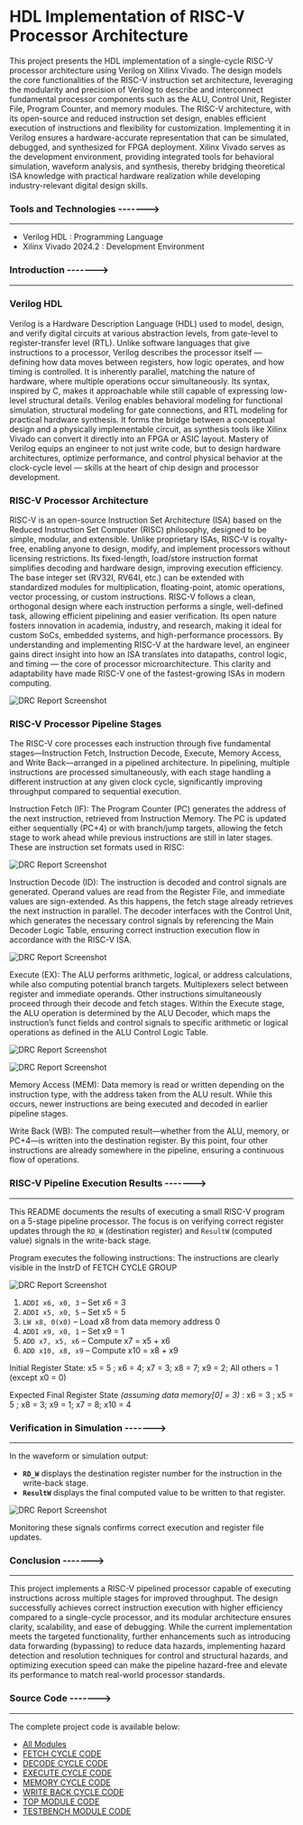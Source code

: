 # HDL Implementation of RISC-V Processor Architecture

This project presents the HDL implementation of a single-cycle RISC-V processor architecture using Verilog on Xilinx Vivado. The design models the core functionalities of the RISC-V instruction set architecture, leveraging the modularity and precision of Verilog to describe and interconnect fundamental processor components such as the ALU, Control Unit, Register File, Program Counter, and memory modules. The RISC-V architecture, with its open-source and reduced instruction set design, enables efficient execution of instructions and flexibility for customization. Implementing it in Verilog ensures a hardware-accurate representation that can be simulated, debugged, and synthesized for FPGA deployment. Xilinx Vivado serves as the development environment, providing integrated tools for behavioral simulation, waveform analysis, and synthesis, thereby bridging theoretical ISA knowledge with practical hardware realization while developing industry-relevant digital design skills.

### Tools and Technologies ------->
---
- Verilog HDL : Programming Language
- Xilinx Vivado 2024.2 : Development Environment

### Introduction ------->
---
### Verilog HDL

Verilog is a Hardware Description Language (HDL) used to model, design, and verify digital circuits at various abstraction levels, from gate-level to register-transfer level (RTL). Unlike software languages that give instructions to a processor, Verilog describes the processor itself — defining how data moves between registers, how logic operates, and how timing is controlled. It is inherently parallel, matching the nature of hardware, where multiple operations occur simultaneously. Its syntax, inspired by C, makes it approachable while still capable of expressing low-level structural details. Verilog enables behavioral modeling for functional simulation, structural modeling for gate connections, and RTL modeling for practical hardware synthesis. It forms the bridge between a conceptual design and a physically implementable circuit, as synthesis tools like Xilinx Vivado can convert it directly into an FPGA or ASIC layout. Mastery of Verilog equips an engineer to not just write code, but to design hardware architectures, optimize performance, and control physical behavior at the clock-cycle level — skills at the heart of chip design and processor development.

### RISC-V Processor Architecture

RISC-V is an open-source Instruction Set Architecture (ISA) based on the Reduced Instruction Set Computer (RISC) philosophy, designed to be simple, modular, and extensible. Unlike proprietary ISAs, RISC-V is royalty-free, enabling anyone to design, modify, and implement processors without licensing restrictions. Its fixed-length, load/store instruction format simplifies decoding and hardware design, improving execution efficiency. The base integer set (RV32I, RV64I, etc.) can be extended with standardized modules for multiplication, floating-point, atomic operations, vector processing, or custom instructions. RISC-V follows a clean, orthogonal design where each instruction performs a single, well-defined task, allowing efficient pipelining and easier verification. Its open nature fosters innovation in academia, industry, and research, making it ideal for custom SoCs, embedded systems, and high-performance processors. By understanding and implementing RISC-V at the hardware level, an engineer gains direct insight into how an ISA translates into datapaths, control logic, and timing — the core of processor microarchitecture. This clarity and adaptability have made RISC-V one of the fastest-growing ISAs in modern computing.

![DRC Report Screenshot](https://github.com/Khushi119/RISC_V_CORE_PROCESSOR_IMPLEMENTATION/blob/72441cddb5affdb8a1a7adf5151b524e265c39b1/RISC%20Pipelined%20Architecture.png)

### RISC-V Processor Pipeline Stages

The RISC-V core processes each instruction through five fundamental stages—Instruction Fetch, Instruction Decode, Execute, Memory Access, and Write Back—arranged in a pipelined architecture. In pipelining, multiple instructions are processed simultaneously, with each stage handling a different instruction at any given clock cycle, significantly improving throughput compared to sequential execution.

Instruction Fetch (IF): The Program Counter (PC) generates the address of the next instruction, retrieved from Instruction Memory. The PC is updated either sequentially (PC+4) or with branch/jump targets, allowing the fetch stage to work ahead while previous instructions are still in later stages. These are instruction set formats used in RISC: 

![DRC Report Screenshot](https://github.com/Khushi119/RISC_V_CORE_PROCESSOR_IMPLEMENTATION/blob/096f1c03a2f11a99ebbb815b5ed62a8459440c6b/Fig%202_Instruction_set_architecture.png)

Instruction Decode (ID): The instruction is decoded and control signals are generated. Operand values are read from the Register File, and immediate values are sign-extended. As this happens, the fetch stage already retrieves the next instruction in parallel. The decoder interfaces with the Control Unit, which generates the necessary control signals by referencing the Main Decoder Logic Table, ensuring correct instruction execution flow in accordance with the RISC-V ISA.

![DRC Report Screenshot](https://github.com/Khushi119/RISC_V_CORE_PROCESSOR_IMPLEMENTATION/blob/ecb2b98b05815269ffbaaeccaf903692fe9ecefd/Fig%203_%20Main_Decoder_logic_table.png)

Execute (EX): The ALU performs arithmetic, logical, or address calculations, while also computing potential branch targets. Multiplexers select between register and immediate operands. Other instructions simultaneously proceed through their decode and fetch stages. Within the Execute stage, the ALU operation is determined by the ALU Decoder, which maps the instruction’s funct fields and control signals to specific arithmetic or logical operations as defined in the ALU Control Logic Table. 

![DRC Report Screenshot](https://github.com/Khushi119/RISC_V_CORE_PROCESSOR_IMPLEMENTATION/blob/4e2d2c753f41a29c31eea63f879cc286296b844d/Fig%204_ALU_Logic_Table.png)

![DRC Report Screenshot](https://github.com/Khushi119/RISC_V_CORE_PROCESSOR_IMPLEMENTATION/blob/4e2d2c753f41a29c31eea63f879cc286296b844d/Fig%205_ALU_Deocder_Logic_table.png)

Memory Access (MEM): Data memory is read or written depending on the instruction type, with the address taken from the ALU result. While this occurs, newer instructions are being executed and decoded in earlier pipeline stages.

Write Back (WB): The computed result—whether from the ALU, memory, or PC+4—is written into the destination register. By this point, four other instructions are already somewhere in the pipeline, ensuring a continuous flow of operations.

### RISC-V Pipeline Execution Results ------->
---

This README documents the results of executing a small RISC-V program on a 5-stage pipeline processor. The focus is on verifying correct register updates through the `RD_W` (destination register) and `ResultW` (computed value) signals in the write-back stage.

Program executes the following instructions:
The instructions are clearly visible in the InstrD of FETCH CYCLE GROUP

![DRC Report Screenshot](https://github.com/Khushi119/RISC_V_CORE_PROCESSOR_IMPLEMENTATION/blob/65b9a4d5ffb458f6e33da0bb6cc58e6355e44b98/Result_Image_2.png)

1. `ADDI x6, x0, 3` – Set x6 = 3
2. `ADDI x5, x0, 5` – Set x5 = 5
3. `LW x8, 0(x0)` – Load x8 from data memory address 0
4. `ADDI x9, x0, 1` – Set x9 = 1
5. `ADD x7, x5, x6` – Compute x7 = x5 + x6
6. `ADD x10, x8, x9` – Compute x10 = x8 + x9

Initial Register State:
x5 = 5 ; x6 = 4; x7 = 3; x8 = 7; x9 = 2; All others = 1 (except x0 = 0)

Expected Final Register State *(assuming data memory\[0] = 3)* :
x6 = 3  ; x5 = 5 ; x8 = 3; x9 = 1; x7 = 8; x10 = 4

### Verification in Simulation ------->
---
In the waveform or simulation output:
* **`RD_W`** displays the destination register number for the instruction in the write-back stage.
* **`ResultW`** displays the final computed value to be written to that register.

![DRC Report Screenshot](https://github.com/Khushi119/RISC_V_CORE_PROCESSOR_IMPLEMENTATION/blob/65b9a4d5ffb458f6e33da0bb6cc58e6355e44b98/Result%20_Image_3.png)

Monitoring these signals confirms correct execution and register file updates.

### Conclusion ------->
---
This project implements a RISC-V pipelined processor capable of executing instructions across multiple stages for improved throughput. The design successfully achieves correct instruction execution with higher efficiency compared to a single-cycle processor, and its modular architecture ensures clarity, scalability, and ease of debugging. While the current implementation meets the targeted functionality, further enhancements such as introducing data forwarding (bypassing) to reduce data hazards, implementing hazard detection and resolution techniques for control and structural hazards, and optimizing execution speed can make the pipeline hazard-free and elevate its performance to match real-world processor standards.

### Source Code ------->
---
The complete project code is available below:  
- [All Modules](./All_Modules.v)  
- [FETCH CYCLE CODE](./FETCH_CYCLE_CODE.v)  
- [DECODE CYCLE CODE](./DECODE_CYCLE_CODE.v)  
- [EXECUTE CYCLE CODE](./EXECUTE_CYCLE_CODE.v)
- [MEMORY CYCLE CODE](./MEMORY_CYCLE_CODE.v)
- [WRITE BACK CYCLE CODE](./WRITE_BACK_CYCLE_CODE.v)
- [TOP MODULE CODE](./TOP_MODULE_CODE.v)
- [TESTBENCH MODULE CODE](./TESTBENCH_MODULE_CODE.v)

